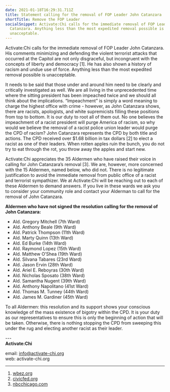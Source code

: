 ```yaml
---
date: 2021-01-18T16:29:31.711Z
title: Statement calling for the removal of FOP Leader John Catanzara
shortTitle: Remove the FOP Leader
socialSnippet: Activate:Chi calls for the immediate removal of FOP Leader John
  Catanzara. Anything less than the most expedited removal possible is
  unacceptable.
---
```


Activate:Chi calls for the immediate removal of FOP Leader John Catanzara. His comments minimizing and defending the violent terrorist attacks that occurred at the Capitol are not only disgraceful, but incongruent with the concepts of liberty and democracy \[1]. He has also shown a history of racism and undue use of force. Anything less than the most expedited removal possible is unacceptable.

It needs to be said that those under and around him need to be clearly and critically investigated as well. We are all living in the unprecedented time where the sitting president has been impeached twice and we should all think about the implications. “Impeachment” is simply a word meaning to charge the highest office with crime - however, as John Catanzara shows, there are racists, apologists, and white supremicists filling these positions from top to bottom. It is our duty to root all of them out. No one believes the impeachment of a racist president will purge America of racism, so why would we believe the removal of a racist police union leader would purge the CPD of racism? John Catanzara represents the CPD by both title and actions. The CPD received over $1.68 billion in tax dollars \[2] to elect a racist as one of their leaders. When rotten apples ruin the bunch, you do not try to eat through the rot, you throw away the apples and start new.

Activate:Chi appreciates the 35 Aldermen who have raised their voice in calling for John Catanzara’s removal \[3]. We are, however, more concerned with the 15 Aldermen, named below, who did not. There is no legitimate justification to avoid the immediate removal from public office of a racist and terrorist sympathizer. We at Activate:Chi will be reaching out to each of these Aldermen to demand answers. If you live in these wards we ask you to consider your community role and contact your Alderman to call for the removal of John Catanzara.

**Aldermen who have not signed the resolution calling for the removal of John Catanzara:**

- Ald. Gregory Mitchell (7th Ward)
- Ald. Anthony Beale (9th Ward)
- Ald. Patrick Thompson (11th Ward)
- Ald. Marty Quinn (13th Ward)
- Ald. Ed Burke (14th Ward)
- Ald. Raymond Lopez (15th Ward)
- Ald. Matthew O’Shea (19th Ward)
- Ald. Silvana Tabares (23rd Ward)
- Ald. Jason Ervin (28th Ward)
- Ald. Ariel E. Reboyras (30th Ward)
- Ald. Nicholas Sposato (38th Ward)
- Ald. Samantha Nugent (39th Ward)
- Ald. Anthony Napolitano (41st Ward)
- Ald. Thomas M. Tunney (44th Ward)
- Ald. James M. Gardiner (45th Ward)

To all Aldermen: this resolution and its support shows your conscious knowledge of the mass existence of bigotry within the CPD. It is your duty as our representatives to ensure this is only the beginning of action that will be taken. Otherwise, there is nothing stopping the CPD from sweeping this under the rug and electing another racist as their leader.

\---<br>
**Activate:Chi**

email: info@activate-chi.org <br>
web: activate-chi.org

---

1. [wbez.org](https://www.wbez.org/stories/chicago-police-union-president-defends-those-who-stormed-us-capitol/6842fa80-3b83-4396-af05-a5f15f4ac740)
2. [civicfed.org](https://www.civicfed.org/civic-federation/blog/what-chicago-police-department-budget)
3. [nbcchicago.com](https://www.nbcchicago.com/news/local/chicago-politics-35-chicago-aldermen-back-resolution-calling-for-fop-president-to-resign-over-comments-on-capitol-riot/2413389)
